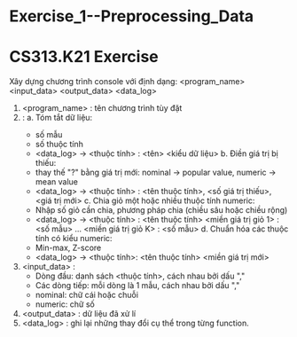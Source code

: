 # Exercise_1--Preprocessing_Data
# CS313.K21 Exercise 
Xây dựng chương trình console với định dạng:
  <program_name> <options> <input_data> <output_data> <data_log>
 
1. <program_name> : tên chương trình tùy đặt
2. <options> : 
  a. Tóm tắt dữ liệu: <summary>
      - số mẫu
      - số thuộc tính
      - <data_log> -> <thuộc tính> : <tên> <kiểu dữ liệu>
  b. Điền giá trị bị thiếu: <replace>
      - thay thế "?" bằng giá trị mới: nominal -> popular value, numeric -> mean value
      - <data_log> -> <thuộc tính> : <tên thuộc tính>, <số giá trị thiếu>, <giá trị mới>
  c. Chia giỏ một hoặc nhiều thuộc tính numeric:  <discretize>
      - Nhập số giỏ cần chia, phương pháp chia (chiều sâu hoặc chiều rộng)
      - <data_log> -> <thuộc tính> : <tên thuộc tính> <miền giá trị giỏ 1> : <số mẫu> ... 
                                        <miền giá trị giỏ K> : <số mẫu>
  d. Chuẩn hóa các thuộc tính có kiểu numeric: <normalize>
      - Min-max, Z-score
      - <data_log> -> <thuộc tính>: <tên thuộc tính> <miền giá trị mới>
3. <input_data> : 
    - Dòng đầu: danh sách <thuộc tính>, cách nhau bởi dấu ","
    - Các dòng tiếp: mỗi dòng là 1 mẫu, cách nhau bởi dấu ","
    - nominal: chữ cái hoặc chuỗi
    - numeric: chữ số
4. <output_data> : dữ liệu đã xử lí
5. <data_log> : ghi lại những thay đổi cụ thể trong từng function.
      
